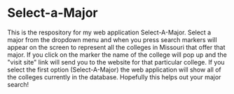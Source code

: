 Select-a-Major
==================

This is the respository for my web application Select-A-Major. Select a major from the dropdown menu and when you press search markers will appear on the screen to represent all the colleges in Missouri that offer that major. If you click on the marker the name of the college will pop up and the "visit site" link will send you to the website for that particular college. If you select the first option (Select-A-Major) the web application will show all of the colleges currently in the database. Hopefully this helps out your major search!
